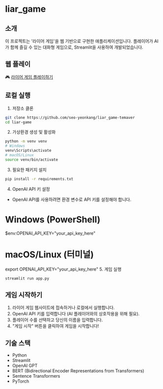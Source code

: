 # liar_game

## 소개
이 프로젝트는  '라이어 게임'을 웹 기반으로 구현한 애플리케이션입니다. 플레이어가 AI가 함께 즐길 수 있는 대화형 게임으로, Streamlit을 사용하여 개발되었습니다.

## 웹 플레이
🎮 [라이어 게임 플레이하기](https://kubig-nlpteam1-liargame.streamlit.app/)

## 로컬 실행

1. 저장소 클론
```bash
git clone https://github.com/seo-yeonkang/liar_game-temaver
cd liar-game
```
2. 가상환경 생성 및 활성화
```bash
python -m venv venv
# Windows
venv\Scripts\activate
# macOS/Linux
source venv/bin/activate
```
3. 필요한 패키지 설치
```bash
pip install -r requirements.txt
```
4. OpenAI API 키 설정
- OpenAI API를 사용하려면 환경 변수로 API 키를 설정해야 합니다.
# Windows (PowerShell)
$env:OPENAI_API_KEY="your_api_key_here"
# macOS/Linux (터미널)
export OPENAI_API_KEY="your_api_key_here"
5. 게임 실행
```bash
streamlit run app.py
```


## 게임 시작하기
1. 라이어 게임 웹사이트에 접속하거나 로컬에서 실행합니다.
2. OpenAI API 키를 입력합니다 (AI 플레이어와의 상호작용을 위해 필요).
3. 플레이어 수를 선택하고 당신의 이름을 입력합니다.
4. "게임 시작" 버튼을 클릭하여 게임을 시작합니다!

## 기술 스택
- Python
- Streamlit
- OpenAI GPT
- BERT (Bidirectional Encoder Representations from Transformers)
- Sentence Transformers
- PyTorch
